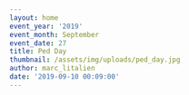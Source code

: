 ```yaml
---
layout: home
event_year: '2019'
event_month: September
event_date: 27
title: Ped Day
thumbnail: /assets/img/uploads/ped_day.jpg
author: marc_litalien
date: '2019-09-10 00:09:00'
---
```


